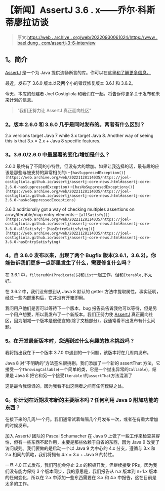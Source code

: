 # 【新闻】AssertJ 3.6 . x——乔尔·科斯蒂廖拉访谈

> 原文:[https://web . archive . org/web/20220930061024/https://www . bael dung . com/assertj-3-6-interview](https://web.archive.org/web/20220930061024/https://www.baeldung.com/assertj-3-6-interview)

## **1。简介**

[AssertJ](https://web.archive.org/web/20221128114035/https://joel-costigliola.github.io/assertj/index.html) 是一个为 Java 提供流畅断言的库。你可以在这里[和](/web/20221128114035/https://www.baeldung.com/introduction-to-assertj)[了解更多信息。](/web/20221128114035/https://www.baeldung.com/assertJ-java-8-features)

最近，发布了 3.6.0 版本以及两个小的错误修复版本 3.6.1 和 3.6.2。

今天，本库的创建者 Joel Costigliola 和我们在一起，将告诉你更多关于发布和未来计划的信息。

> “我们正努力让 AssertJ 真正面向社区”

### **2。版本 2.6.0 和 3.6.0 几乎是同时发布的。两者有什么区别？**

2.x versions target Java 7 while 3.x target Java 8\. Another way of seeing this is that 3.x = 2.x + Java 8 specific features.

### **3。3.6.0/2.6.0 中最显著的变化/增加是什么？**

2.6.0 最终有了不同的小特性，但没有大的增加。如果让我选择的话，最有趣的应该是那些与被支持的异常相关的:
–`[hasSuppresedException()](https://web.archive.org/web/20221128114035/https://joel-costigliola.github.io/assertj/assertj-core-news.html#assertj-core-2.6.0-hasSuppressedException)`
–`[hasNoSuppresedExceptions()](https://web.archive.org/web/20221128114035/https://joel-costigliola.github.io/assertj/assertj-core-news.html#assertj-core-2.6.0-hasNoSuppressedExceptions)`

3.6.0 additionally got a way of checking multiples assertions on array/iterable/map entry elements:– `[allSatisfy()](https://web.archive.org/web/20221128114035/https://joel-costigliola.github.io/assertj/assertj-core-news.html#assertj-core-3.6.0-allSatisfy)`– `[hasEntrySatisfying()](https://web.archive.org/web/20221128114035/https://joel-costigliola.github.io/assertj/assertj-core-news.html#assertj-core-3.6.0-hasEntrySatisfying)`

### **4。自 3.6.0 发布以来，出现了两个 Bugfix 版本(3.6.1，3.6.2)。你能告诉我们更多一点那里发生了什么，需要修复什么吗？**

在 3.6.1 中，`filteredOn(Predicate)`只和`List`一起工作，但和`Iterable,`不太好。

在 3.6.2 中，我们没有想到从 Java 8 默认的 getter 方法中提取属性，事实证明，经过一些内部重构后，它并没有开箱即用。

我问用户他们是否可以等待下一个版本，bug 报告员告诉我他可以等待，但是另一个用户想要，所以我发布了一个新版本。我们正努力使 [AssertJ](https://web.archive.org/web/20221128114035/https://joel-costigliola.github.io/assertj/) 真正面向社区，因为削减一个版本是很便宜的(除了文档部分)，我通常看不出发布有什么问题。

### **5。在开发最新版本时，您遇到过什么有趣的技术挑战吗？**

我将指出我在下一个版本 3.7.0 中遇到的一个问题，该版本将在几周内发布。

Java 8 对“不明确的”方法签名很挑剔。我们添加了一个新的 assertThat 方法，它接受一个`ThrowingCallable`(一个简单的类，它是一个抛出异常的`Callable`)，结果是 Java 8 把它和另一个接受`Iterable!`的`assertThat`方法混淆了

这是最令我惊讶的，因为我看不出这两者之间有任何模糊之处。

### **6。你计划在近期发布新的主要版本吗？任何利用 Java 9 附加功能的东西？**

在接下来的几周/一个月。我们通常试着每隔几个月发布一次，或者在有重大增加的时候发布。

加入 AssertJ 团队的 Pascal Schumacher 在 Java 9 上做了一些工作来检查兼容性，但有一些东西不起作用，主要是那些依赖于自省的东西，因为 Java 9 改变了访问规则。我们要做的是启动一个以 Java 9 为中心的 4.x 分支，遵循与 3.x 和 2.x 相同的策略，我们将拥有 4.x = 3.x + Java 9 的特性。

一旦 4.0 正式发布，我们可能会停止 2.x 的积极开发，但继续接受 PRs，因为我们没有能力保持 3 个版本同步，我的意思是，我们报告从 n.x 版本到 n+1.x 版本的任何变化，所以在 2.x 中添加一些东西需要在 3.x 和 4.x 中报告，这在目前是太多的工作。